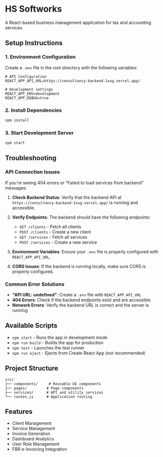 # HS Softworks

A React-based business management application for tax and accounting services.

## Setup Instructions

### 1. Environment Configuration

Create a `.env` file in the root directory with the following variables:

```env
# API Configuration
REACT_APP_API_URL=https://consultancy-backend-1xug.vercel.app/

# Development settings
REACT_APP_ENV=development
REACT_APP_DEBUG=true
```

### 2. Install Dependencies

```bash
npm install
```

### 3. Start Development Server

```bash
npm start
```

## Troubleshooting

### API Connection Issues

If you're seeing 404 errors or "Failed to load services from backend" messages:

1. **Check Backend Status**: Verify that the backend API at `https://consultancy-backend-1xug.vercel.app/` is running and accessible.

2. **Verify Endpoints**: The backend should have the following endpoints:
   - `GET /clients` - Fetch all clients
   - `POST /clients` - Create a new client
   - `GET /services` - Fetch all services
   - `POST /services` - Create a new service

3. **Environment Variables**: Ensure your `.env` file is properly configured with `REACT_APP_API_URL`.

4. **CORS Issues**: If the backend is running locally, make sure CORS is properly configured.

### Common Error Solutions

- **"API URL: undefined"**: Create a `.env` file with `REACT_APP_API_URL`
- **404 Errors**: Check if the backend endpoints exist and are accessible
- **Network Errors**: Verify the backend URL is correct and the server is running

## Available Scripts

- `npm start` - Runs the app in development mode
- `npm run build` - Builds the app for production
- `npm test` - Launches the test runner
- `npm run eject` - Ejects from Create React App (not recommended)

## Project Structure

```
src/
├── components/     # Reusable UI components
├── pages/         # Page components
├── services/      # API and utility services
└── routes.js      # Application routing
```

## Features

- Client Management
- Service Management
- Invoice Generation
- Dashboard Analytics
- User Role Management
- FBR e-Invoicing Integration
